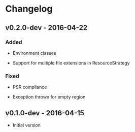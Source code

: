 Changelog
=========

v0.2.0-dev - 2016-04-22
-----------------------

### Added

-   Environment classes

-   Support for multiple file extensions in ResourceStrategy

### Fixed

-	PSR compliance

-   Exception thrown for empty region

v0.1.0-dev - 2016-04-15
-----------------------

-   Initial version
